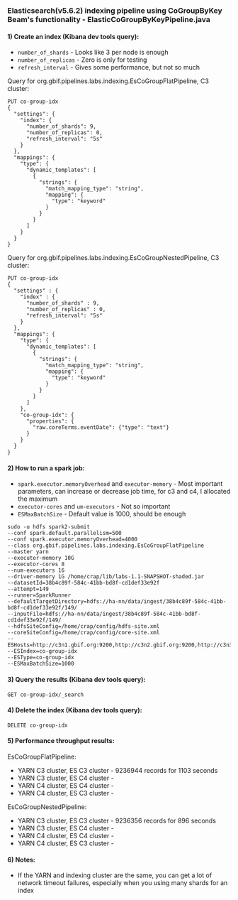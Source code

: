 ### Elasticsearch(v5.6.2) indexing pipeline using CoGroupByKey Beam's functionality - ElasticCoGroupByKeyPipeline.java

#### 1) Create an index (Kibana dev tools query):
* `number_of_shards` - Looks like 3 per node is enough
* `number_of_replicas` - Zero is only for testing
* `refresh_interval` - Gives some performance, but not so much

Query for org.gbif.pipelines.labs.indexing.EsCoGroupFlatPipeline, C3 cluster:
```
PUT co-group-idx
{
  "settings": {
    "index": {
      "number_of_shards": 9,
      "number_of_replicas": 0,
      "refresh_interval": "5s"
    }
  },
  "mappings": {
    "type": {
      "dynamic_templates": [
        {
          "strings": {
            "match_mapping_type": "string",
            "mapping": {
              "type": "keyword"
            }
          }
        }
      ]
    }
  }
}
```

Query for org.gbif.pipelines.labs.indexing.EsCoGroupNestedPipeline, C3 cluster:
```
PUT co-group-idx
{
  "settings" : {
    "index" : {
      "number_of_shards" : 9,
      "number_of_replicas" : 0,
      "refresh_interval": "5s"
    }
  },
  "mappings": {
    "type": {
      "dynamic_templates": [
        {
          "strings": {
            "match_mapping_type": "string",
            "mapping": {
              "type": "keyword"
            }
          }
        }
      ]
    },
    "co-group-idx": {
      "properties": {
        "raw.coreTerms.eventDate": {"type": "text"}
      }
    }
  }
}
```

#### 2) How to run a spark job:
* `spark.executor.memoryOverhead` and `executor-memory` - Most important parameters, can increase or decrease job time, for c3 and c4, I allocated the maximum
* `executor-cores` and `um-executors` - Not so important
* `ESMaxBatchSize` - Default value is 1000, should be enough
```
sudo -u hdfs spark2-submit
--conf spark.default.parallelism=500
--conf spark.executor.memoryOverhead=4000
--class org.gbif.pipelines.labs.indexing.EsCoGroupFlatPipeline
--master yarn
--executor-memory 10G
--executor-cores 8
--num-executors 16
--driver-memory 1G /home/crap/lib/labs-1.1-SNAPSHOT-shaded.jar
--datasetId=38b4c89f-584c-41bb-bd8f-cd1def33e92f
--attempt=149
--runner=SparkRunner
--defaultTargetDirectory=hdfs://ha-nn/data/ingest/38b4c89f-584c-41bb-bd8f-cd1def33e92f/149/
--inputFile=hdfs://ha-nn/data/ingest/38b4c89f-584c-41bb-bd8f-cd1def33e92f/149/
--hdfsSiteConfig=/home/crap/config/hdfs-site.xml
--coreSiteConfig=/home/crap/config/core-site.xml
--ESHosts=http://c3n1.gbif.org:9200,http://c3n2.gbif.org:9200,http://c3n3.gbif.org:9200
--ESIndex=co-group-idx
--ESType=co-group-idx
--ESMaxBatchSize=1000
```

#### 3) Query the results (Kibana dev tools query):
```
GET co-group-idx/_search
```

#### 4) Delete the index (Kibana dev tools query):
```
DELETE co-group-idx
```

#### 5) Performance throughput results:

EsCoGroupFlatPipeline:
* YARN C3 cluster, ES C3 cluster - 9236944 records for 1103 seconds
* YARN C3 cluster, ES C4 cluster -
* YARN C4 cluster, ES C4 cluster -
* YARN C4 cluster, ES C3 cluster -

EsCoGroupNestedPipeline:
* YARN C3 cluster, ES C3 cluster - 9236356 records for 896 seconds
* YARN C3 cluster, ES C4 cluster -
* YARN C4 cluster, ES C4 cluster -
* YARN C4 cluster, ES C3 cluster -

#### 6) Notes:
* If the YARN and indexing cluster are the same, you can get a lot of network timeout failures, especially when you using many shards for an index